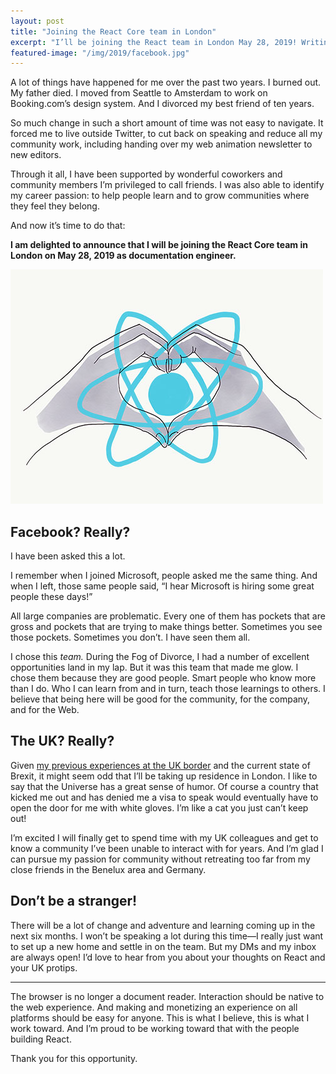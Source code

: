 ```yaml
---
layout: post
title: "Joining the React Core team in London"
excerpt: "I’ll be joining the React team in London May 28, 2019! Writing docs, building demos, tending community—you know, those things I do!"
featured-image: "/img/2019/facebook.jpg"
---
```


A lot of things have happened for me over the past two years. I burned out. My father died. I moved from Seattle to Amsterdam to work on Booking.com’s design system. And I divorced my best friend of ten years.

So much change in such a short amount of time was not easy to navigate. It forced me to live outside Twitter, to cut back on speaking and reduce all my community work, including handing over my web animation newsletter to new editors.

Through it all, I have been supported by wonderful coworkers and community members I’m privileged to call friends. I was also able to identify my career passion: to help people learn and to grow communities where they feel they belong.

And now it’s time to do that:

**I am delighted to announce that I will be joining the React Core team in London on May 28, 2019 as documentation engineer.**

<img src="/img/2019/facebook.jpg" srcset="/img/2019/facebook_2x.jpg 2x" width="500" height="375" alt="Two hands making the shape of a heart around the React logo.">

## Facebook? Really?

I have been asked this a lot.

I remember when I joined Microsoft, people asked me the same thing. And when I left, those same people said, “I hear Microsoft is hiring some great people these days!”

All large companies are problematic. Every one of them has pockets that are gross and pockets that are trying to make things better. Sometimes you see those pockets. Sometimes you don’t. I have seen them all.

I chose this _team._ During the Fog of Divorce, I had a number of excellent opportunities land in my lap. But it was this team that made me glow. I chose them because they are good people. Smart people who know more than I do. Who I can learn from and in turn, teach those learnings to others. I believe that being here will be good for the community, for the company, and for the Web.

## The UK? Really?

Given [my previous experiences at the UK border](https://link.medium.com/IDgrzGCevV) and the current state of Brexit, it might seem odd that I’ll be taking up residence in London. I like to say that the Universe has a great sense of humor. Of course a country that kicked me out and has denied me a visa to speak would eventually have to open the door for me with white gloves. I’m like a cat you just can’t keep out!

I’m excited I will finally get to spend time with my UK colleagues and get to know a community I’ve been unable to interact with for years. And I’m glad I can pursue my passion for community without retreating too far from my close friends in the Benelux area and Germany.

## Don’t be a stranger!

There will be a lot of change and adventure and learning coming up in the next six months. I won’t be speaking a lot during this time—I really just want to set up a new home and settle in on the team. But my DMs and my inbox are always open! I’d love to hear from you about your thoughts on React and your UK protips.

<hr />

The browser is no longer a document reader. Interaction should be native to the web experience. And making and monetizing an experience on all platforms should be easy for anyone. This is what I believe, this is what I work toward. And I’m proud to be working toward that with the people building React.

Thank you for this opportunity.
